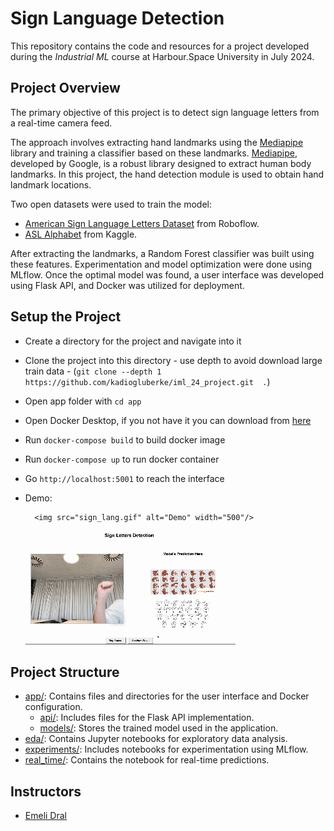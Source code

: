 # Sign Language Detection

This repository contains the code and resources for a project developed during the *Industrial ML* course at Harbour.Space University in July 2024.

## Project Overview

The primary objective of this project is to detect sign language letters from a real-time camera feed. 

The approach involves extracting hand landmarks using the [Mediapipe](https://ai.google.dev/edge/mediapipe/solutions/vision/hand_landmarker) library and training a classifier based on these landmarks. [Mediapipe](https://ai.google.dev/edge/mediapipe/solutions/vision/hand_landmarker), developed by Google, is a robust library designed to extract human body landmarks. In this project, the hand detection module is used to obtain hand landmark locations.

Two open datasets were used to train the model:
- [American Sign Language Letters Dataset](https://public.roboflow.com/object-detection/american-sign-language-letters) from Roboflow.
- [ASL Alphabet](https://www.kaggle.com/datasets/grassknoted/asl-alphabet) from Kaggle.

After extracting the landmarks, a Random Forest classifier was built using these features. Experimentation and model optimization were done using MLflow. Once the optimal model was found, a user interface was developed using Flask API, and Docker was utilized for deployment.

## Setup the Project

- Create a directory for the project and navigate into it
- Clone the project into this directory - use depth to avoid download large train data - (`git clone --depth 1 https://github.com/kadiogluberke/iml_24_project.git  .`)
- Open app folder with `cd app`
- Open Docker Desktop, if you not have it you can download from [here](https://www.docker.com/products/docker-desktop/)
- Run `docker-compose build` to build docker image 
- Run `docker-compose up` to run docker container 
- Go `http://localhost:5001` to reach the interface 

- Demo:

        <img src="sign_lang.gif" alt="Demo" width="500"/>

    ![Demo](sign_lang.gif)


## Project Structure

- [app/](app/): Contains files and directories for the user interface and Docker configuration.
  - [api/](app/api/): Includes files for the Flask API implementation.
  - [models/](app/models/): Stores the trained model used in the application.
- [eda/](eda/): Contains Jupyter notebooks for exploratory data analysis.
- [experiments/](experiments/): Includes notebooks for experimentation using MLflow.
- [real_time/](real_time/): Contains the notebook for real-time predictions.

## Instructors

- [Emeli Dral](https://www.linkedin.com/in/emelidral/)
